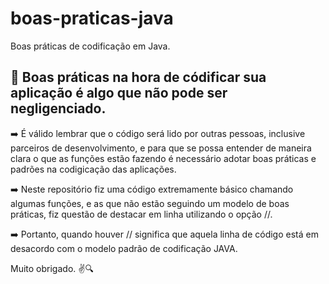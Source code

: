 # boas-praticas-java
Boas práticas de codificação em Java.

## 🦿 Boas práticas na hora de códificar sua aplicação é algo que não pode ser negligenciado.

➡️ É válido lembrar que o código será lido por outras pessoas, inclusive parceiros de desenvolvimento, e para que se possa entender de maneira clara o que as funções estão fazendo é necessário adotar boas práticas e padrões na codigicação das aplicações.

➡️ Neste repositório fiz uma código extremamente básico chamando algumas funções, e as que não estão seguindo um modelo de boas práticas, fiz questão de destacar em linha utilizando o opção //.

➡️ Portanto, quando houver // significa que aquela linha de código está em desacordo com o modelo padrão de codificação JAVA.

Muito obrigado. ✌️🔍
